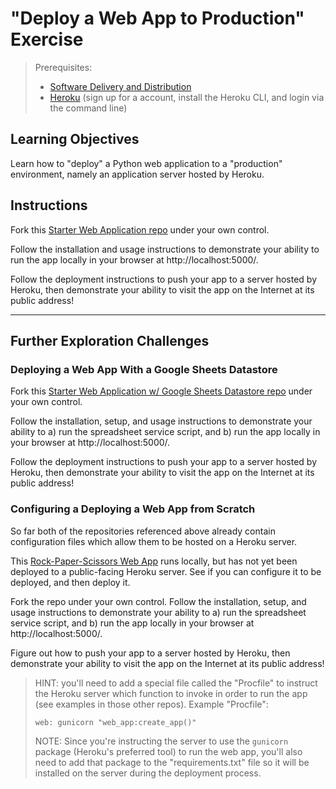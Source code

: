 # "Deploy a Web App to Production" Exercise

> Prerequisites:
>   + [Software Delivery and Distribution](/units/unit-7.md)
>   + [Heroku](/notes/clis/heroku.md) (sign up for a account, install the Heroku CLI, and login via the command line)

## Learning Objectives

Learn how to "deploy" a Python web application to a "production" environment, namely an application server hosted by Heroku.

## Instructions

Fork this [Starter Web Application repo](https://github.com/prof-rossetti/web-app-starter-flask) under your own control.

Follow the installation and usage instructions to demonstrate your ability to run the app locally in your browser at http://localhost:5000/.

Follow the deployment instructions to push your app to a server hosted by Heroku, then demonstrate your ability to visit the app on the Internet at its public address!

<hr>

## Further Exploration Challenges

### Deploying a Web App With a Google Sheets Datastore

Fork this [Starter Web Application w/ Google Sheets Datastore repo](https://github.com/prof-rossetti/web-app-starter-flask-sheets) under your own control.

Follow the installation, setup, and usage instructions to demonstrate your ability to a) run the spreadsheet service script, and b) run the app locally in your browser at http://localhost:5000/.

Follow the deployment instructions to push your app to a server hosted by Heroku, then demonstrate your ability to visit the app on the Internet at its public address!

### Configuring a Deploying a Web App from Scratch

So far both of the repositories referenced above already contain configuration files which allow them to be hosted on a Heroku server.

This [Rock-Paper-Scissors Web App](https://github.com/prof-rossetti/rock-paper-scissors-flask) runs locally, but has not yet been deployed to a public-facing Heroku server. See if you can configure it to be deployed, and then deploy it.

Fork the repo under your own control. Follow the installation, setup, and usage instructions to demonstrate your ability to a) run the spreadsheet service script, and b) run the app locally in your browser at http://localhost:5000/.

Figure out how to push your app to a server hosted by Heroku, then demonstrate your ability to visit the app on the Internet at its public address!

> HINT: you'll need to add a special file called the "Procfile" to instruct the Heroku server which function to invoke in order to run the app (see examples in those other repos). Example "Procfile":
>
>     web: gunicorn "web_app:create_app()"
>
> NOTE: Since you're instructing the server to use the `gunicorn` package (Heroku's preferred tool) to run the web app, you'll also need to add that package to the "requirements.txt" file so it will be installed on the server during the deployment process.
